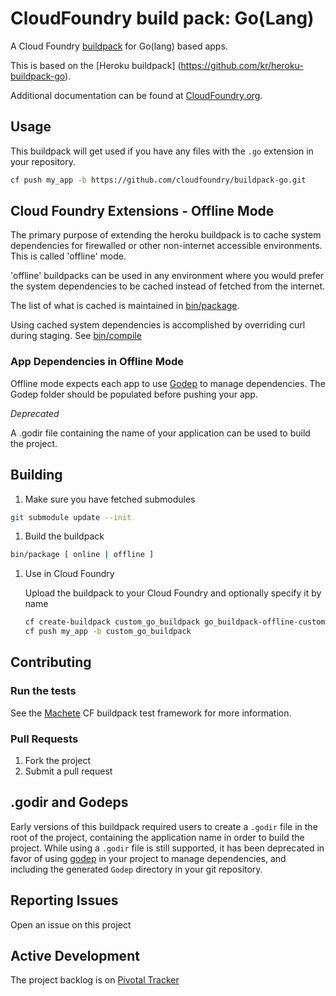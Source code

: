 # CloudFoundry build pack: Go(Lang)

A Cloud Foundry [buildpack](http://docs.cloudfoundry.org/buildpacks/) for Go(lang) based apps.

This is based on the [Heroku buildpack] (https://github.com/kr/heroku-buildpack-go).

Additional documentation can be found at [CloudFoundry.org](http://docs.cloudfoundry.org/buildpacks/).

## Usage

This buildpack will get used if you have any files with the `.go` extension in your repository.

```bash
cf push my_app -b https://github.com/cloudfoundry/buildpack-go.git
```

## Cloud Foundry Extensions - Offline Mode

The primary purpose of extending the heroku buildpack is to cache system dependencies for firewalled or other non-internet accessible environments. This is called 'offline' mode.

'offline' buildpacks can be used in any environment where you would prefer the system dependencies to be cached instead of fetched from the internet.
 
The list of what is cached is maintained in [bin/package](bin/package).
 
Using cached system dependencies is accomplished by overriding curl during staging. See [bin/compile](bin/compile#L43-47)  

### App Dependencies in Offline Mode
Offline mode expects each app to use [Godep](https://github.com/tools/godep) to manage dependencies. The Godep folder should be populated before pushing your app.

_Deprecated_

A .godir file containing the name of your application can be used to build the project.

## Building

1. Make sure you have fetched submodules

  ```bash
  git submodule update --init
  ```

1. Build the buildpack
    
  ```bash
  bin/package [ online | offline ]
  ```
    
1. Use in Cloud Foundry

    Upload the buildpack to your Cloud Foundry and optionally specify it by name
        
    ```bash
    cf create-buildpack custom_go_buildpack go_buildpack-offline-custom.zip 1
    cf push my_app -b custom_go_buildpack
    ```  

## Contributing

### Run the tests

See the [Machete](https://github.com/cf-buildpacks/machete) CF buildpack test framework for more information.


### Pull Requests

1. Fork the project
1. Submit a pull request

## .godir and Godeps

Early versions of this buildpack required users to
create a `.godir` file in the root of the project,
containing the application name in order to build the
project. While using a `.godir` file is still supported,
it has been deprecated in favor of using
[godep](https://github.com/kr/godep) in your project to
manage dependencies, and including the generated `Godep`
directory in your git repository.

## Reporting Issues

Open an issue on this project

## Active Development

The project backlog is on [Pivotal Tracker](https://www.pivotaltracker.com/projects/1042066)
